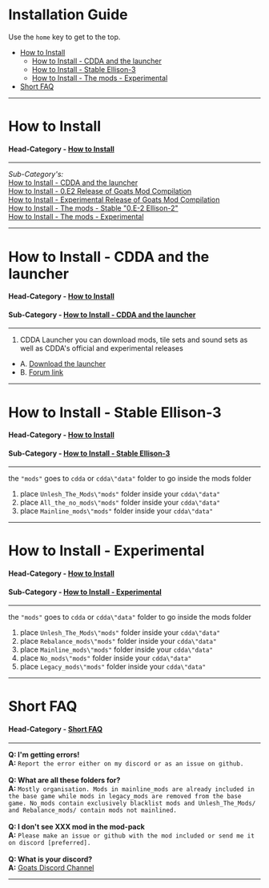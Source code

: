 # Installation Guide

Use the `home` key to get to the top.

- [How to Install](#how-to-install)
  * [How to Install - CDDA and the launcher](#how-to-install---cdda-and-the-launcher)
  * [How to Install - Stable Ellison-3](#how-to-install---the-mods---stable--0e-2-ellison-2-)
  * [How to Install - The mods - Experimental](#how-to-install---experimental)
- [Short FAQ](#short-faq)

---

# How to Install
#### Head-Category - [How to Install](#how-to-install)
---

*Sub-Category's:*\
[How to Install - CDDA and the launcher](#how-to-install---cdda-and-the-launcher)\
[How to Install - 0.E2 Release of Goats Mod Compilation](#how-to-install---0e3-release-of-goats-mod-compilation)\
[How to Install - Experimental Release of Goats Mod Compilation](#how-to-install---experimental-release-of-goats-mod-compilation)\
[How to Install - The mods - Stable "0.E-2 Ellison-2"](#how-to-install---the-mods---stable--0e-2-ellison-2-)\
[How to Install - The mods - Experimental](#how-to-install---the-mods---experimental)

---

# How to Install - CDDA and the launcher
#### Head-Category - [How to Install](#how-to-install)
#### Sub-Category - [How to Install - CDDA and the launcher](#how-to-install---cdda-and-the-launcher)
---
1. CDDA Launcher you can download mods, tile sets and sound sets as well as CDDA's official and experimental releases
* A. [Download the launcher](https://github.com/remyroy/CDDA-Game-Launcher/releases)
* B. [Forum link](https://discourse.cataclysmdda.org/t/cdda-game-launcher-automatic-updates-and-more/11168)

---

# How to Install - Stable Ellison-3
#### Head-Category - [How to Install](#how-to-install)
#### Sub-Category - [How to Install - Stable Ellison-3](#how-to-install---stable-ellison-3")
---
the  `"mods"`  goes to  `cdda`  or  `cdda\"data"`  folder to go inside the mods folder

1. place `Unlesh_The_Mods\"mods"` folder inside your `cdda\"data"`
2. place `All_the_no_mods\"mods"` folder inside your `cdda\"data"`
3. place `Mainline_mods\"mods"` folder inside your `cdda\"data"`
---

# How to Install - Experimental
#### Head-Category - [How to Install](#how-to-install)
#### Sub-Category - [How to Install - Experimental](#how-to-install---experimental)
---
the `"mods"` goes to `cdda` or `cdda\"data"` folder to go  inside the mods folder

1. place `Unlesh_The_Mods\"mods"` folder inside your `cdda\"data"`
2. place `Rebalance_mods\"mods"` folder inside your `cdda\"data"`
3. place `Mainline_mods\"mods"` folder inside your `cdda\"data"`
4. place `No_mods\"mods"` folder inside your `cdda\"data"`
5. place `Legacy_mods\"mods"` folder inside your `cdda\"data"`

---

# Short FAQ
#### Head-Category - [Short FAQ](#short-faq)
---
**Q: I'm getting errors!**\
**A:** `Report the error either on my discord or as an issue on github.`\
\
**Q: What are all these folders for?**\
**A:** `Mostly organisation. Mods in mainline_mods are already included in the base game while mods in legacy_mods are removed from the base game.
   No_mods contain exclusively blacklist mods and Unlesh_The_Mods/ and Rebalance_mods/ contain mods not mainlined.`\
\
**Q: I don't see XXX mod in the mod-pack**\
**A:** `Please make an issue or github with the mod included or send me it on discord [preferred].`\
\
**Q: What is your discord?**\
**A:** [Goats Discord Channel](https://discord.gg/gG6qpjZ)

---
